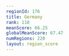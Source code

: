 ```yaml
---
regionId: 176
title: Germany
rank: 110
meanScore: 66.25
globalMeanScore: 67.47
numRegions: 220
layout: region_score
---
```

